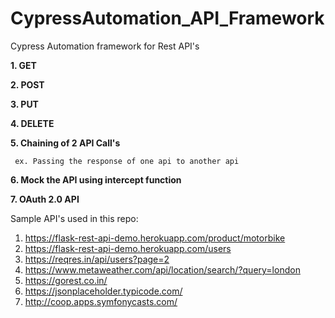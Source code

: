 # CypressAutomation_API_Framework
Cypress Automation framework for Rest API's

**1. GET**

**2. POST**

**3. PUT**

**4. DELETE**

**5. Chaining of 2 API Call's** 
   
     ex. Passing the response of one api to another api
   
**6. Mock the API using intercept function**

**7. OAuth 2.0 API**
   
Sample API's used in this repo: 
1. https://flask-rest-api-demo.herokuapp.com/product/motorbike
2. https://flask-rest-api-demo.herokuapp.com/users
3. https://reqres.in/api/users?page=2
4. https://www.metaweather.com/api/location/search/?query=london
5. https://gorest.co.in/
6. https://jsonplaceholder.typicode.com/
7. http://coop.apps.symfonycasts.com/
